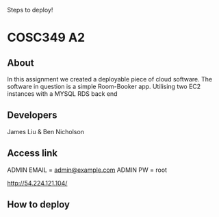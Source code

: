 Steps to deploy!

<h1>COSC349 A2</h1>

<h2>About</h2>
<p>In this assignment we created a deployable piece of cloud software. The software in question is a simple Room-Booker app. Utilising two EC2 instances with a MYSQL RDS back end</p>
<h2>Developers</h2>
<p>James Liu & Ben Nicholson</p>

<h2>Access link</h2>

ADMIN EMAIL = admin@example.com 
ADMIN PW = root

http://54.224.121.104/


<h2>How to deploy</h2>

